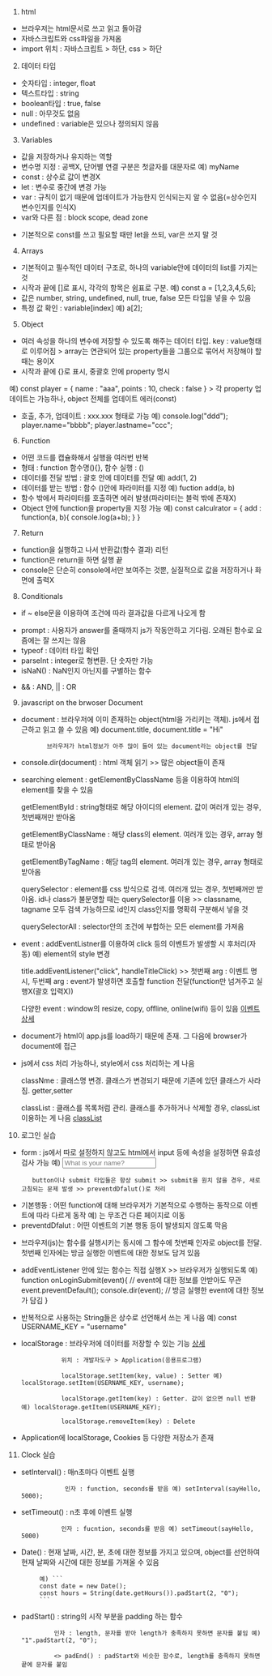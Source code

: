 1. html 
- 브라우저는 html문서로 쓰고 읽고 돌아감
- 자바스크립트와 css파일을 가져옴
- import 위치 : 자바스크립트 > 하단, css > 하단 

2. 데이터 타입 
- 숫자타입 : integer, float
- 텍스트타입 : string
- boolean타입 : true, false 
- null : 아무것도 없음 
- undefined : variable은 있으나 정의되지 않음 

3. Variables
- 값을 저장하거나 유지하는 역할 
- 변수명 지정 : 공백X, 단어별 연결 구분은 첫글자를 대문자로 예) myName
- const : 상수로 값이 변경X 
- let : 변수로 중간에 변경 가능 
- var : 규칙이 없기 때문에 업데이트가 가능한지 인식되는지 알 수 없음(=상수인지 변수인지를 인식X)
- var와 다른 점 : block scope, dead zone 
* 기본적으로 const를 쓰고 필요할 때만 let을 쓰되, var은 쓰지 말 것

4. Arrays 
- 기본적이고 필수적인 데이터 구조로, 하나의 variable안에 데이터의 list를 가지는 것 
- 시작과 끝에 []로 표시, 각각의 항목은 쉼표로 구분. 예) const a = [1,2,3,4,5,6];
- 값은 number, string, undefined, null, true, false 모든 타입을 넣을 수 있음
- 특정 값 확인 : variable[index] 예) a[2]; 

5. Object 
- 여러 속성을 하나의 변수에 저장할 수 있도록 해주는 데이터 타입. key : value형태로 이루어짐 > array는 연관되어 있는 property들을 그룹으로 묶어서 저장해야 할 때는 용이X
- 시작과 끝에 {}로 표시, 중괄호 안에 property 명시 

예) const player = {
    name : "aaa",
    points : 10, 
    check : false
} > 각 property 업데이트는 가능하나, object 전체를 업데이트 에러(const)

- 호출, 추가, 업데이트 : xxx.xxx 형태로 가능 
예) console.log("ddd"); player.name="bbbb"; player.lastname="ccc";

6. Function 
- 어떤 코드를 캡슐화해서 실행을 여러번 반복
- 형태 : function 함수명(){}, 함수 실행 : ()  
- 데이터를 전달 방법 : 괄호 안에 데이터를 전달 예) add(1, 2)
- 데이터를 받는 방법 : 함수 ()안에 파라미터를 지정 예) fuction add(a, b)
- 함수 밖에서 파라미터를  호출하면 에러 발생(파라미터는 블럭 밖에 존재X)
- Object 안에 function을 property을 지정 가능 
예) const calculrator = {
    add : function(a, b){
        console.log(a+b); 
    }
}

7. Return 
- function을 실행하고 나서 반환값(함수 결과) 리턴
- function은 return을 하면 실행 끝 
- console은 단순히 console에서만 보여주는 것뿐, 실질적으로 값을 저장하거나 화면에 출력X 

8. Conditionals 
- if ~ else문을 이용하여 조건에 따라 결과값을 다르게 나오게 함 
* prompt : 사용자가 answer를 줄때까지 js가 작동안하고 기다림. 오래된 함수로 요즘에는 잘 쓰지는 않음
* typeof : 데이터 타입 확인 
* parseInt : integer로 형변환. 단 숫자만 가능 
* isNaN() : NaN인지 아닌지를 구별하는 함수 
- && : AND, || : OR 

9. javascript on the brwoser Document
- document : 브라우저에 이미 존재하는 object(html을 가리키는 객체). js에서 접근하고 읽고 쓸 수 있음 예) document.title, document.title = "Hi" 

             브라우저가 html정보가 아주 많이 들어 있는 document라는 object를 전달 

* console.dir(document) : html 객체 읽기 >> 많은 object들이 존재
- searching element : getElementByClassName 등을 이용하여 html의 element를 찾을 수 있음

  getElementById : string형태로 해당 아이디의 element. 값이 여러개 있는 경우, 첫번째꺼만 받아옴

  getElementByClassName : 해당 class의 element. 여러개 있는 경우, array 형태로 받아옴  

  getElementByTagName : 해당 tag의 element. 여러개 있는 경우, array 형태로 받아옴  

  querySelector : element를 css 방식으로 검색. 여러개 있는 경우, 첫번째꺼만 받아옴. id나 class가 불분명할 때는 querySelector를 이용  >> classname, tagname 모두 검색 가능하므로 id인지 class인지를 명확히 구분해서 넣을 것 

  querySelectorAll : selector안의 조건에 부합하는 모든 element를 가져옴  

- event : addEventListner를 이용하여 click 등의 이벤트가 발생할 시 후처리(자동) 예) element의 style 변경 

  title.addEventListener("click", handleTitleClick) >> 첫번째 arg : 이벤트 명시, 두번째 arg : event가 발생하면 호출할 function 전달(function만 넘겨주고 실행X(괄호 입력X))

  다양한 event : window의 resize, copy, offline, online(wifi) 등이 있음 [이벤트 상세](https://developer.mozilla.org/ko/docs/Web/API/Event)
* document가 html이 app.js를 load하기 때문에 존재. 그 다음에 browser가 document에 접근 
- js에서 css 처리 가능하나, style에서 css 처리하는 게 나음 

  classNme : 클래스명 변경. 클래스가 변경되기 때문에 기존에 있던 클래스가 사라짐. getter,setter

  classList : 클래스를 목록처럼 관리. 클래스를 추가하거나 삭제할 경우, classList이용하는 게 나음 [classList](https://developer.mozilla.org/ko/docs/Web/API/Element/classList)

10. 로그인 실습 
- form : js에서 따로 설정하지 않고도 html에서 input 등에 속성을 설정하면 유효성 검사 가능 예) <input required maxlength="15" type="text" placeholder="What is your name?" />

         button이나 submit 타입들은 항상 submit >> submit을 원치 않을 경우, 새로고침되는 문제 발생 >> preventdDfalut()로 처리 
* 기본행동 : 어떤 function에 대해 브라우저가 기본적으로 수행하는 동작으로 이벤트에 따라 다르게 동작 예) <a>는 무조건 다른 페이지로 이동 
* preventdDfalut : 어떤 이벤트의 기본 행동 등이 발생되지 않도록 막음 
- 브라우저(js)는 함수를 실행시키는 동시에 그 함수에 첫번째 인자로 object를 전달. 첫번째 인자에는 방금 실행한 이벤트에 대한 정보도 담겨 있음
- addEventListener 안에 있는 함수는 직접 실행X >> 브라우저가 실행되도록 
예) function onLoginSubmit(event){ // event에 대한 정보를 안받아도 무관 
    event.preventDefault(); 
    console.dir(event); // 방금 실행한 event에 대한 정보가 담김
}
- 반복적으로 사용하는 String들은 상수로 선언해서 쓰는 게 나음 예) const USERNAME_KEY = "username" 
- localStorage : 브라우저에 데이터를 저장할 수 있는 기능 [상세](https://developer.mozilla.org/ko/docs/Web/API/Window/localStorage)

                 위치 : 개발자도구 > Application(응용프로그램)

                 localStorage.setItem(key, value) : Setter 예) localStorage.setItem(USERNAME_KEY, username); 

                 localStorage.getItem(key) : Getter. 값이 없으면 null 반환 예) localStorage.getItem(USERNAME_KEY);

                 localStorage.removeItem(key) : Delete 

* Application에 localStorage, Cookies 등 다양한 저장소가 존재    

11. Clock 실습 
- setInterval() : 매n초마다 이벤트 실행 

                  인자 : function, seconds를 받음 예) setInterval(sayHello, 5000); 
- setTimeout() : n초 후에 이벤트 실행 

                 인자 : fucntion, seconds를 받음 예) setTimeout(sayHello, 5000)
- Date() : 현재 날짜, 시간, 분, 초에 대한 정보를 가지고 있으며, object를 선언하여 현재 날짜와 시간에 대한 정보를 가져올 수 있음

           예) ```
           const date = new Date();
           const hours = String(date.getHours()).padStart(2, "0"); 
           ```
- padStart() : string의 시작 부분을 padding 하는 함수 

               인자 : length, 문자를 받아 length가 충족하지 못하면 문자를 붙임 예) "1".padStart(2, "0"); 

               <> padEnd() : padStart와 비슷한 함수로, length를 충족하지 못하면 끝에 문자를 붙임 
